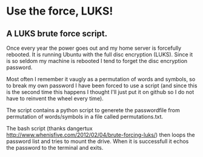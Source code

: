 Use the force, LUKS! 
====================
A LUKS brute force script. 
--------------------------


Once every year the power goes out and my home server is forcefully rebooted. 
It is running Ubuntu with the full disc encryption (LUKS). Since it is so seldom my machine is rebooted I tend to forget the disc encryption password. 

Most often I remember it vaugly as a permutation of words and symbols, so to break my own password I have been forced to use a script (and since this is the second time this happens I thought I'll just put it on github so I do not have to reinvent the wheel every time). 

The script contains a python script to generete the passwordfile from permutation of words/symbols in a file called permutations.txt. 

The bash script (thanks dangertux http://www.whenisfive.com/2012/02/04/brute-forcing-luks/) then loops the password list and tries to mount the drive. 
When it is successfull it echos the password to the terminal and exits. 
